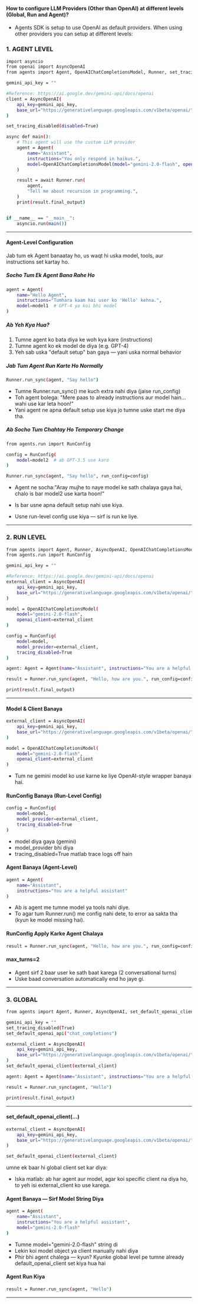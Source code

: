 
#### How to configure LLM Providers (Other than OpenAI) at different levels (Global, Run and Agent)?
* Agents SDK is setup to use OpenAI as default providers. When using other providers you can setup at different levels:

### 1. AGENT LEVEL
```bash
import asyncio
from openai import AsyncOpenAI
from agents import Agent, OpenAIChatCompletionsModel, Runner, set_tracing_disabled

gemini_api_key = ""

#Reference: https://ai.google.dev/gemini-api/docs/openai
client = AsyncOpenAI(
    api_key=gemini_api_key,
    base_url="https://generativelanguage.googleapis.com/v1beta/openai/",
)

set_tracing_disabled(disabled=True)

async def main():
    # This agent will use the custom LLM provider
    agent = Agent(
        name="Assistant",
        instructions="You only respond in haikus.",
        model=OpenAIChatCompletionsModel(model="gemini-2.0-flash", openai_client=client),
    )

    result = await Runner.run(
        agent,
        "Tell me about recursion in programming.",
    )
    print(result.final_output)


if __name__ == "__main__":
    asyncio.run(main())
```
________________________________________________________________________________________________________

#### Agent-Level Configuration 
Jab tum ek Agent banaatay ho, us waqt hi uska model, tools, aur instructions set kartay ho.

##### Socho Tum Ek Agent Bana Rahe Ho
```bash
agent = Agent(
    name="Hello Agent",
    instructions="Tumhara kaam hai user ko 'Hello' kehna.",
    model=model1  # GPT-4 ya koi bhi model
)

```
##### Ab Yeh Kya Hua?
1. Tumne agent ko bata diya ke woh kya kare (instructions)
2. Tumne agent ko ek model de diya (e.g. GPT-4)
3. Yeh sab uska "default setup" ban gaya — yani uska normal behavior


##### Jab Tum Agent Run Karte Ho Normally
```bash
Runner.run_sync(agent, "Say hello")
```

* Tumne Runner.run_sync() me kuch extra nahi diya (jaise run_config)
* Toh agent bolega: "Mere paas to already instructions aur model hain... wahi use kar leta hoon!"
* Yani agent ne apna default setup use kiya jo tumne uske start me diya tha.

##### Ab Socho Tum Chahtay Ho Temporary Change
```bash
from agents.run import RunConfig

config = RunConfig(
    model=model2  # ab GPT-3.5 use karo
)

Runner.run_sync(agent, "Say hello", run_config=config)
```
* Agent ne socha:"Aray mujhe to naye model ke sath chalaya gaya hai, chalo is bar model2 use karta hoon!"

* Is bar usne apna default setup nahi use kiya.
*  Usne run-level config use kiya — sirf is run ke liye.

________________________________________________________________________________________________________

### 2. RUN LEVEL
```bash
from agents import Agent, Runner, AsyncOpenAI, OpenAIChatCompletionsModel
from agents.run import RunConfig

gemini_api_key = ""

#Reference: https://ai.google.dev/gemini-api/docs/openai
external_client = AsyncOpenAI(
    api_key=gemini_api_key,
    base_url="https://generativelanguage.googleapis.com/v1beta/openai/",
)

model = OpenAIChatCompletionsModel(
    model="gemini-2.0-flash",
    openai_client=external_client
)

config = RunConfig(
    model=model,
    model_provider=external_client,
    tracing_disabled=True
)

agent: Agent = Agent(name="Assistant", instructions="You are a helpful assistant")

result = Runner.run_sync(agent, "Hello, how are you.", run_config=config)

print(result.final_output)
```

_____________________________________________________________________________________________________________________

#### Model & Client Banaya
```bash
external_client = AsyncOpenAI(
    api_key=gemini_api_key,
    base_url="https://generativelanguage.googleapis.com/v1beta/openai/",
)

model = OpenAIChatCompletionsModel(
    model="gemini-2.0-flash",
    openai_client=external_client
)

```
*  Tum ne gemini model ko use karne ke liye OpenAI-style wrapper banaya hai.

#### RunConfig Banaya (Run-Level Config)
```bash
config = RunConfig(
    model=model,
    model_provider=external_client,
    tracing_disabled=True
)
```
*  model diya gaya (gemini)
* model_provider bhi diya
* tracing_disabled=True matlab trace logs off hain


#### Agent Banaya (Agent-Level)
```bash
agent = Agent(
    name="Assistant",
    instructions="You are a helpful assistant"
)
```
* Ab is agent me tumne model ya tools nahi diye.
* To agar tum Runner.run() me config nahi dete, to error aa sakta tha (kyun ke model missing hai).

#### RunConfig Apply Karke Agent Chalaya
```bash
result = Runner.run_sync(agent, "Hello, how are you.", run_config=config)
```

#### max_turns=2
* Agent sirf 2 baar user ke sath baat karega (2 conversational turns)
* Uske baad conversation automatically end ho jaye gi.

_____________________________________________________________________________________________________________________



### 3. GLOBAL
```bash
from agents import Agent, Runner, AsyncOpenAI, set_default_openai_client, set_tracing_disabled, set_default_openai_api

gemini_api_key = ""
set_tracing_disabled(True)
set_default_openai_api("chat_completions")

external_client = AsyncOpenAI(
    api_key=gemini_api_key,
    base_url="https://generativelanguage.googleapis.com/v1beta/openai/",
)
set_default_openai_client(external_client)

agent: Agent = Agent(name="Assistant", instructions="You are a helpful assistant", model="gemini-2.0-flash")

result = Runner.run_sync(agent, "Hello")

print(result.final_output)
```

_____________________________________________________________________________________________________________________

#### set_default_openai_client(...)
```bash
external_client = AsyncOpenAI(
    api_key=gemini_api_key,
    base_url="https://generativelanguage.googleapis.com/v1beta/openai/",
)

set_default_openai_client(external_client)
```
umne ek baar hi global client set kar diya:
* Iska matlab: ab har agent aur model, agar koi specific client na diya ho, to yeh isi external_client ko use karega.

#### Agent Banaya — Sirf Model String Diya
```bash
agent = Agent(
    name="Assistant",
    instructions="You are a helpful assistant",
    model="gemini-2.0-flash"
)
```
* Tumne model="gemini-2.0-flash" string di
* Lekin koi model object ya client manually nahi diya
* Phir bhi agent chalega — kyun?  Kyunke global level pe tumne already default_openai_client set kiya hua hai


#### Agent Run Kiya
```bash
result = Runner.run_sync(agent, "Hello")
```




_____________________________________________________________________________________________________________________

